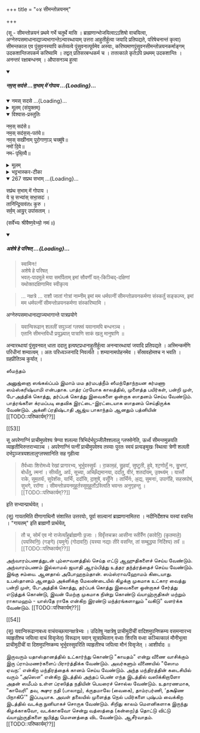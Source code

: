 +++
title = "०४ सीमन्तोन्नयनम्"

+++

(सू - सीमन्तोन्नयनं प्रथमे गर्भे चतुर्थे मासि । ब्राह्मणान्भोजयित्वाऽऽशिषो वाचयित्वा, अग्नेरुपसमाधानाद्याज्यभागान्तेऽन्वारब्धायाम् उत्तरा आहुतीर्हुत्वा जयादि प्रतिपद्यते, परिषेचनान्तं कृत्वा) सीमन्तकाल एव पुंसुवनस्यापि कर्तव्यत्वे पुंसुवनात्पूर्वमेव अस्याः, करिष्यमाणपुंसुवनसीमन्तोन्नयनकर्माङ्गम् उदकशान्तिजपकर्म करिष्यामि । तद्वत् प्रतिसरबन्धकर्म च । तत्तत्काले कृतेऽपि प्रथमम् उदकशान्तिः । अनन्तरं रक्षाबन्धनम् । औपासनञ्च हुत्वा 

<div class="js_include" includetitle="false" newlevelforh1="5" unfilled url="/vedAH_yajuH/taittirIyam/sUtram/ApastambaH/gRhyam/paddhatiH/shrIvaiShNavaH/mantrAdi/namas_sadase_sabhAM_gopAya/">
<details open><summary><h5>नम॒स् सद॑से …स॒भाम् मे॑ गोपाय ...{Loading}...</h5></summary>
<div class="js_include" includetitle="false" newlevelforh1="5" unfilled="" url="/vedAH_yajuH/taittirIyam/sArasvata-vibhAgaH/saMhitA/yajuH/sarva-prastutiH/3/2/04_sphyAdyupasthAnamantrAH_vidhishcha/namas_sadase.md">
<details open><summary><h10>नमस् सदसे ...{Loading}...</h10></summary>
<details><summary>मूलम् (संयुक्तम्)</summary>

नम॒स्सद॑से॒ नम॒स्सद॑स॒स्पत॑ये॒ नम॒स्सखी॑नाम्पुरो॒गाणा॒ञ्चख्षु॑षे॒ नमो॑ दि॒वे नमᳶ॑ पृथि॒व्यै
</details>
<details open><summary>विश्वास-प्रस्तुतिः</summary>

नम॒स् सद॑से॥  
नम॒स् सद॑स॒स्-पत॑ये॥    
नम॒स् सखी॑नाम् पुरो॒गाणा॒ञ् चख्षु॑षे॥    
नमो॑ दि॒वे॥   
नमᳶ॑ पृथि॒व्यै॥
</details>
<details><summary>मूलम्</summary>

नम॒स्सद॑से  
नम॒स्सद॑स॒स्पत॑ये    
नम॒स्सखी॑नाम्पुरो॒गाणा॒ञ्चख्षु॑षे    
नमो॑ दि॒वे   
नमᳶ॑ पृथि॒व्यै
</details>
<details><summary>भट्टभास्कर-टीका</summary>

'ऐन्द्रं हि देवतया सदः' इति इन्द्रः सदसस्पतिः पालयिता तस्मै नमः । 'षष्ठयाः पतिपुत्र' इति सत्वम् । सखीनां समानख्यानानामृत्विजां पुरोगाणामग्रतो गन्तृणां प्रधानानां सर्वेषामपि चक्षुषे चक्षुसथानीयाय दर्शनहेतवे सवित्रे च नमः । गतमन्यत् ॥
</details>
</details>
</div>
<div class="js_include" includetitle="false" newlevelforh1="4" unfilled="" url="/vedAH_yajuH/taittirIyam/sArasvata-vibhAgaH/brAhmaNam/Rk/vishvAsa-prastutiH/1/2_gavAm-ayanAdi/1/267_sapratha_sabhAm.md">
<details open><summary><h9>267 सप्रथ सभाम् ...{Loading}...</h9></summary>

सप्र॑थ स॒भाम् मे॑ गोपाय ।  
ये च॒ सभ्या॑स् सभा॒सदः॑ ।  
तानि॑न्द्रि॒याव॑तᳵ कुरु ।  
सर्व॒म् आयु॒र् उपा॑सताम् ।
</details>
</div>

(सर्वे॑भ्यः श्रीवैष्ण॒वेभ्यो॒ नमः॑॥)

</details>
</div>
<div class="js_include" includetitle="false" newlevelforh1="5" unfilled url="/vedAH_yajuH/taittirIyam/sUtram/ApastambaH/gRhyam/paddhatiH/shrIvaiShNavaH/mantrAdi/asheShe_pariShat_svIkRtya.md">
<details open><summary><h5>अशेषे हे परिषत् ...{Loading}...</h5></summary>

> स्वामिनः!  
अशेषे हे परिषत्  
भवत्-पादमूले मया समर्पिताम् इमां सौवर्णीं यत्-किञ्चिद्-दक्षिणां  
यथोक्तदक्षिणामिव स्वीकृत्य  

</details>
</div>  

> … नक्षत्रे … राशौ जातां गोत्रां नाम्नीम् इमां मम धर्मपत्नीं सीमन्तोन्नयनकर्मणा संस्कर्तुं सङ्कल्प्य, इमां मम धर्मपत्नीं सीमन्तोन्नयनकर्मणा संस्करिष्यामि । 

अग्नेरुपसमाधानाद्याज्यभागान्ते पात्रप्रयोगे 

> यवान्विरूढान् शललीं सपुञ्जां ग्लफ्सं यवानामपि बन्धनञ्च ।  
एतानि सीमन्तविधौ प्रयुञ्ज्यात् पात्राणि साकं खलु मानुषाणि ॥ 

अन्वारब्धायां पुंसुवनवत् धाता ददातु इत्यष्टप्रधानाहुतीर्हुत्वा अनन्वारब्धायां जयादि प्रतिपद्यते । अस्मिन्कर्मणि परिधीनां शम्यात्वम् । अतः परिध्यञ्जनादि निवर्त्यते । शम्यानामपोहनमेव । सँस्रावहोमश्च न भवति । ग्रहप्रीतिञ्च कुर्यात् ।

ஸீமந்தம்

அனுஜ்ஞை ஸங்கல்ப்பம் இமாம் மம தர்மபத்நீம் ஸீமந்தோந்நயன கர்மணா ஸம்ஸ்கரிஷ்யாமி என்பதாக. பாத்ர ப்ரயோக காலத்தில், முளைத்த பயிர்கள், பன்றி முள், பே-அத்திக் கொத்து, தர்ப்பக் கொத்து இவைகளை ஒன்றாக ஸாதனம் செய்ய வேண்டும். பாத்ரங்களை க்ரமப்படி தைவிக இரட்டை-இரட்டையாக ஸாதனம் செய்திருக்க வேண்டும். அக்னி ப்ரதிஷ்டாதி ஆஜ்ய பாகாந்தம் ஆனதும் பத்னியின் [[TODO::परिष्कार्यम्??]]

[[53]]

सू अपरेणाग्निं प्राचीमुपवेश्य त्रेण्या शलल्या त्रिभिर्दर्भपुञ्जीलैश्शलालु ग्लफ्सेनेति, ऊर्ध्वं सीमन्तमुन्नयति व्याहृतीभिरुत्तराभ्याञ्च । अपरेणाग्निं पत्नीं प्राचीमुपवेश्य तस्याः पुरतः स्वयं प्रत्यङ्मुखः स्थित्वा त्रेणी शलली दर्भपुञ्जत्रयशलालुग्लफ्सानिति सह गृहीत्वा 

> तैर्वध्वाः शिरोमध्ये रेखां प्रागारभ्य, भूर्भुवस्सुवॅः । रा॒काम॒हं, सु॒हवां॑, सुष्टुती, हुवे, श्ट॒णोतुँ नः, सु॒भगा॑, बोधँतु, त्मना॑ । सीव्यँतु, अपॅः, सूच्या, अच्छिँद्यमानया, ददाँतु, वीरं, शतदॉयम्, उ॒क्थ्य॑म् । यास्तेँ राके, सुम॒तयॅः, सुपेशॅसः, याभिःँ, ददॉसि, दा॒शुषे॑, वसूँनि । ताभिँर्नः, अ॒द्य, सुमनाः॑, उपागॅहि, सहस्रपोषं, सुभगे, ररॉणा । सीमन्तोन्नयनमुहूर्तस्सुमुहूर्तोऽस्त्विति भवन्तः अनुगृहन्तु । [[TODO::परिष्कार्यम्??]] 

इति सभ्यान्प्रार्थयेत् ।

(सू) गायतमिति वीणागाथिनौ संशास्ति उत्तरयोः, पूर्वा साल्वानां ब्राह्मणानामितरा । नदीनिर्देशश्च यस्यां वसन्ति । "गायतम्" इति ब्राह्मणौ प्रार्थयेत्, 

> तौ च, सोमॅ एव नो राजेत्याँहुर्ब्राह्मणीः प्र॒जाः । विवृँत्तचक्रा आसीना स्तीरेँण (कावेरि॒) (कृतमाले॒) (पयस्विनि॒) (गङ्गे) (यमुने) (गोदावरि॒) (यस्या नद्याः तीरे वसन्ति, तां सम्बुद्ध्या निर्दिश्य) तवॅ ॥ [[TODO::परिष्कार्यम्??]]

அந்வாரம்பணத்துடன் பும்ஸுவனத்தில் செய்த எட்டு ஆஹுதிகளைச் செய்ய வேண்டும். அந்வாரம்பணம் இல்லாமல் ஜயாதி ஆரம்பித்து உத்தர தந்த்ரத்தைச் செய்ய வேண்டும். இங்கு சம்யை. ஆனதால் அபோஹநம்தான். ஸம்ஸ்ராவஹோமம் கிடையாது. உபஸ்தானம் ஆனதும் அக்னிக்கு மேலண்டையில் கிழக்கு முகமாக உட்கார வைத்து பன்றி முள், பே-அத்திக் கொத்து, தர்ப்பக் கொத்து இவைகளை ஒன்றாகச் சேர்த்து எடுத்துக் கொண்டு, இவன் மேற்கு முகமாக நின்று கொண்டு வ்யாஹ்ருதிகள் மற்றும் ராகாமஹம் - யாஸ்தே ராகே என்கிற இரண்டு மந்த்ரங்களாலும் "வகிடு" வளர்க்க வேண்டும். [[TODO::परिष्कार्यम्??]]

[[54]]

(सू) यवान्विरूढानाबध्य वाचंयच्छत्यानक्षत्रेभ्यः । उदितेषु नक्षत्रेषु प्राचीमुदीचीं वादिशमुपनिष्क्रम्य वसमन्वारभ्य व्याहृतीश्च जपित्वा वाचं विसृजेत्) विरूढान् यवान् सूत्रग्रथितान् वध्वाः शिरसि वध्वा कञ्चित्कालं मौनीभूत्वा प्राचीमुदीचीं वा दिशमुपनिष्क्रम्य भूर्भुवस्सुवरिति व्याहृतीश्च जपित्वा मौनं विसृजेत् । आशीर्वादः ॥

இருவரும் யதாஸ்தானத்தில் உட்கார்ந்து கொண்டு "காயதம்" என்று வீணை வாசிக்கும் இரு ப்ராம்மணர்களைப் பிரார்த்திக்க வேண்டும். அவர்களும் வீணையில் "ஸோம ஏவந:' என்கிற மந்திரத்தைக் கானம் செய்ய வேண்டும். அந்த மந்திரத்தின் கடைசியில் வரும் “அஸௌ” என்கிற இடத்தில் அந்தப் பெண் எந்த இடத்தில் வஸிக்கிறாளோ அதன் ஸமீபம் உள்ள ப்ரஸித்த நதியின் பெயரைச் சொல்ல வேண்டும். உதாரணமாக, “காவேரி" தவ, க்ஷுர நதி (பாலாறு), க்ருதமாலே (வைகை), தாம்ரபர்ணி, ‘தக்ஷிண பிநாகிG’" இப்படியாக. அவள் தலையில் முளைத்த நெல் பயிர்களை புஷ்பம் வைக்கிற இடத்தில் வடக்கு நுனியாகச் சொருக வேண்டும். சிறிது காலம் மௌனிகளாக இருந்து கிழக்காகவோ, வடக்காகவோ சென்று வத்ஸத்தை (கன்றை)த் தொட்டு விட்டு வ்யாஹ்ருதிகளை ஜபித்து மௌனத்தை விட வேண்டும். ஆசீர்வாதம். [[TODO::परिष्कार्यम्??]]